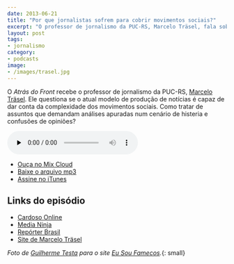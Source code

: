 ```yaml
---
date: 2013-06-21
title: "Por que jornalistas sofrem para cobrir movimentos sociais?"
excerpt: "O professor de jornalismo da PUC-RS, Marcelo Träsel, fala sobre o papel dos repórteres nos protestos que se espalham pelo Brasil"
layout: post
tags: 
- jornalismo
category:
- podcasts
image:
- /images/trasel.jpg
---
```


O *Atrás do Front* recebe o professor de jornalismo da PUC-RS, [Marcelo Träsel](https://twitter.com/trasel). Ele questiona se o atual modelo de produção de notícias é capaz de dar conta da complexidade dos movimentos sociais. Como tratar de assuntos que demandam análises apuradas num cenário de histeria e confusões de opiniões?<!--more-->

<audio src="https://s3-sa-east-1.amazonaws.com/atrasdofront/adf_marcelo_trasel.mp3" preload="none" controls class="podcastPlayer" itemscope itemtype="http://schema.org/AudioObject"></audio>

* [Ouça no Mix Cloud](http://www.mixcloud.com/eduf/por-que-jornalistas-sofrem-para-cobrir-movimentos-sociais/)
* [Baixe o arquivo mp3](http://www.mediafire.com/?jjf303p4gljwnwp)
* [Assine no iTunes](https://itunes.apple.com/br/podcast/atras-do-front/id655119629?l=en)

## Links do episódio

* [Cardoso Online](http://www.qualquer.org/col/)
* [Media Ninja](https://twitter.com/search?q=%23midianinja&src=hash)
* [Repórter Brasil](http://reporterbrasil.org.br/)
* [Site de Marcelo Träsel](http://trasel.com.br/)

*Foto de [Guilherme Testa](https://twitter.com/guimmytesta) para o site [Eu Sou Famecos](http://portal.eusoufamecos.net/ong-americana-oferece-programa-gratuito-de-capacitacao-virtual/).*{: small}